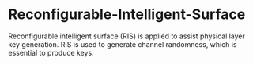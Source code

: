 # Reconfigurable-Intelligent-Surface

Reconfigurable intelligent surface (RIS) is applied to assist physical layer key generation. RIS is used to generate channel randomness, which is essential to produce keys. 
